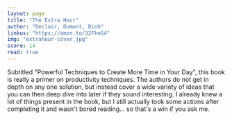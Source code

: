 ```yaml
---
layout: page
title: "The Extra Hour"
author: "Declair, Dumont, Dinh"
linkus: "https://amzn.to/32FkeG4"
img: "extrahour-cover.jpg"
score: 14
read: true
---
```


Subtitled "Powerful Techniques to Create More Time in Your Day", this book is really a primer on productivity techniques. The authors do not get in depth on any one solution, but instead cover a wide variety of ideas that you can then deep dive into later if they sound interesting. I already knew a lot of things present in the book, but I still actually took some actions after completing it and wasn't bored reading... so that's a win if you ask me.
